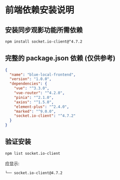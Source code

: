 # 前端依赖安装说明

## 安装同步观影功能所需依赖

```bash
npm install socket.io-client@^4.7.2
```

## 完整的 package.json 依赖 (仅供参考)

```json
{
  "name": "blue-local-frontend",
  "version": "1.0.0",
  "dependencies": {
    "vue": "^3.3.0",
    "vue-router": "^4.2.0",
    "pinia": "^2.1.0",
    "axios": "^1.5.0",
    "element-plus": "^2.4.0",
    "marked": "^9.0.0",
    "socket.io-client": "^4.7.2"
  }
}
```

## 验证安装

```bash
npm list socket.io-client
```

应显示:
```
└── socket.io-client@4.7.2
```
